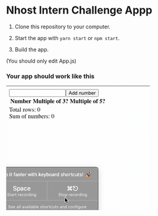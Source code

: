 # Nhost Intern Challenge Appp

1. Clone this repository to your computer.

2. Start the app with `yarn start` or `npm start`.

3. Build the app.

(You should only edit App.js)

### Your app should work like this

![App](https://github.com/nhost/intern-challenge-app/blob/master/assets/app.gif?raw=true)
